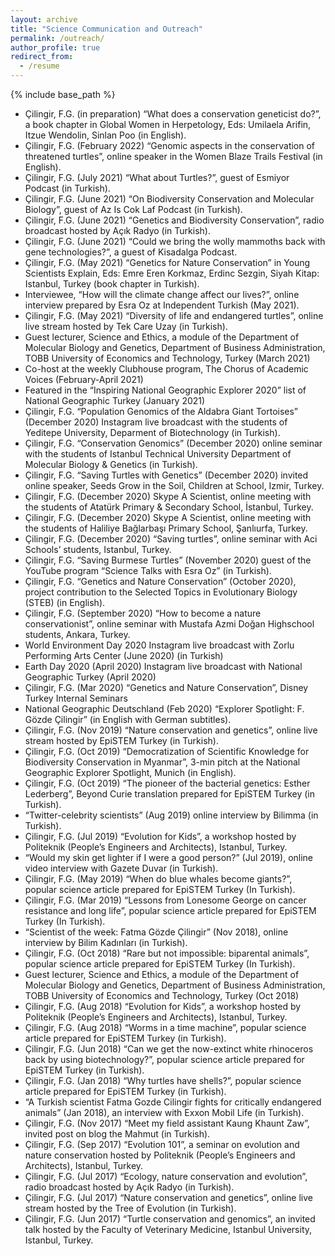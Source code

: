 ```yaml
---
layout: archive
title: "Science Communication and Outreach"
permalink: /outreach/
author_profile: true
redirect_from:
  - /resume
---
```


{% include base_path %}

* Çilingir, F.G. (in preparation) “What does a conservation geneticist do?”, a book chapter in Global Women in Herpetology, Eds: Umilaela Arifin, Itzue Wendolin, Sinlan Poo (in English).
* Çilingir, F.G. (February 2022) “Genomic aspects in the conservation of threatened turtles”, online speaker in the Women Blaze Trails Festival (in English).
* Çilingir, F.G. (July 2021) “What about Turtles?”, guest of Esmiyor Podcast (in Turkish).
* Çilingir, F.G. (June 2021) “On Biodiversity Conservation and Molecular Biology”, guest of Az Is Cok Laf Podcast (in Turkish).
* Çilingir, F.G. (June 2021) “Genetics and Biodiversity Conservation”, radio broadcast hosted by Açık Radyo (in Turkish).
* Çilingir, F.G. (June 2021) “Could we bring the wolly mammoths back with gene technologies?”, a guest of Kisadalga Podcast. 
* Çilingir, F.G. (May 2021) “Genetics for Nature Conservation” in Young Scientists Explain, Eds: Emre Eren Korkmaz, Erdinc Sezgin, Siyah Kitap: Istanbul, Turkey (book chapter in Turkish).
* Interviewee, “How will the climate change affect our lives?”, online interview prepared by Esra Oz at Independent Turkish (May 2021).
* Çilingir, F.G. (May 2021) “Diversity of life and endangered turtles”, online live stream hosted by Tek Care Uzay (in Turkish).
* Guest lecturer, Science and Ethics, a module of the Department of Molecular Biology and Genetics, Department of Business Administration, TOBB University of Economics and Technology, Turkey (March 2021)
* Co-host at the weekly Clubhouse program, The Chorus of Academic Voices (February-April 2021)
* Featured in the “Inspiring National Geographic Explorer 2020” list of National Geographic Turkey (January 2021)
* Çilingir, F.G. “Population Genomics of the Aldabra Giant Tortoises” (December 2020) Instagram live broadcast with the students of Yeditepe University, Deparment of Biotechnology (in Turkish).
* Çilingir, F.G. “Conservation Genomics” (December 2020) online seminar with the students of Istanbul Technical University Department of Molecular Biology & Genetics (in Turkish).
* Çilingir, F.G. “Saving Turtles with Genetics” (December 2020) invited online speaker, Seeds Grow in the Soil, Children at School, Izmir, Turkey.
* Çilingir, F.G. (December 2020) Skype A Scientist, online meeting with the students of Atatürk Primary & Secondary School, İstanbul, Turkey.
* Çilingir, F.G. (December 2020) Skype A Scientist, online meeting with the students of Haliliye Bağlarbaşı Primary School, Şanlıurfa, Turkey.
* Çilingir, F.G. (December 2020) “Saving turtles”, online seminar with Aci Schools’ students, Istanbul, Turkey.
* Çilingir, F.G. “Saving Burmese Turtles” (November 2020) guest of the YouTube program “Science Talks with Esra Oz” (in Turkish).
* Çilingir, F.G. “Genetics and Nature Conservation” (October 2020), project contribution to the Selected Topics in Evolutionary Biology (STEB) (in English).
* Çilingir, F.G. (September 2020) “How to become a nature conservationist”, online seminar with Mustafa Azmi 
Doğan Highschool students, Ankara, Turkey.
* World Environment Day 2020 Instagram live broadcast with Zorlu Performing Arts Center (June 2020) (in Turkish)
* Earth Day 2020 (April 2020) Instagram live broadcast with National Geographic Turkey (April 2020)
* Çilingir, F.G. (Mar 2020) “Genetics and Nature Conservation”, Disney Turkey Internal Seminars
* National Geographic Deutschland (Feb 2020) “Explorer Spotlight: F. Gözde Çilingir” (in English with German subtitles).
* Çilingir, F.G. (Nov 2019) “Nature conservation and genetics”, online live stream hosted by EpiSTEM Turkey (in Turkish).
* Çilingir, F.G. (Oct 2019) “Democratization of Scientific Knowledge for Biodiversity Conservation in Myanmar”, 3-min pitch at the National Geographic Explorer Spotlight, Munich (in English).
* Çilingir, F.G. (Oct 2019) “The pioneer of the bacterial genetics: Esther Lederberg”, Beyond Curie translation prepared for EpiSTEM Turkey (in Turkish).
* “Twitter-celebrity scientists” (Aug 2019) online interview by Bilimma (in Turkish).
* Çilingir, F.G. (Jul 2019) “Evolution for Kids”, a workshop hosted by Politeknik (People’s Engineers and Architects), Istanbul, Turkey.
* “Would my skin get lighter if I were a good person?” (Jul 2019), online video interview with Gazete Duvar (in Turkish).
* Çilingir, F.G. (May 2019) “When do blue whales become giants?”, popular science article prepared for EpiSTEM Turkey (In Turkish).
* Çilingir, F.G. (Mar 2019) “Lessons from Lonesome George on cancer resistance and long life”, popular science article prepared for EpiSTEM Turkey (In Turkish).
* “Scientist of the week: Fatma Gözde Çilingir” (Nov 2018), online interview by Bilim Kadınları (in Turkish).
* Çilingir, F.G. (Oct 2018) “Rare but not impossible: biparental animals”, popular science article prepared for EpiSTEM Turkey (In Turkish).
* Guest lecturer, Science and Ethics, a module of the Department of Molecular Biology and Genetics, Department of Business Administration, TOBB University of Economics and Technology, Turkey (Oct 2018)
* Çilingir, F.G. (Aug 2018) “Evolution for Kids”, a workshop hosted by Politeknik (People’s Engineers and Architects), Istanbul, Turkey.
* Çilingir, F.G. (Aug 2018) “Worms in a time machine”, popular science article prepared for EpiSTEM Turkey (in Turkish).
* Çilingir, F.G. (Jun 2018) “Can we get the now-extinct white rhinoceros back by using biotechnology?”, popular science article prepared for EpiSTEM Turkey (in Turkish).
* Çilingir, F.G. (Jan 2018) “Why turtles have shells?”, popular science article prepared for EpiSTEM Turkey (in Turkish).
* “A Turkish scientist Fatma Gozde Cilingir fights for critically endangered animals” (Jan 2018), an interview with Exxon Mobil Life (in Turkish).
* Çilingir, F.G. (Nov 2017) “Meet my field assistant Kaung Khaunt Zaw”, invited post on blog the Mahmut (in Turkish).
* Çilingir, F.G. (Sep 2017) “Evolution 101”, a seminar on evolution and nature conservation hosted by Politeknik (People’s Engineers and Architects), Istanbul, Turkey. 
* Çilingir, F.G. (Jul 2017) “Ecology, nature conservation and evolution”, radio broadcast hosted by Açık Radyo (in Turkish).
* Çilingir, F.G. (Jul 2017) “Nature conservation and genetics”, online live stream hosted by the Tree of Evolution (in Turkish).
* Çilingir, F.G. (Jun 2017) “Turtle conservation and genomics”, an invited talk hosted by the Faculty of Veterinary Medicine, Istanbul University, Istanbul, Turkey.
